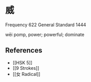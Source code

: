 # 威
Frequency 622
General Standard 1444

wēi
pomp, power; powerful; dominate

## References
- [[HSK 5]]
- [[9 Strokes]]
- [[女 Radical]]